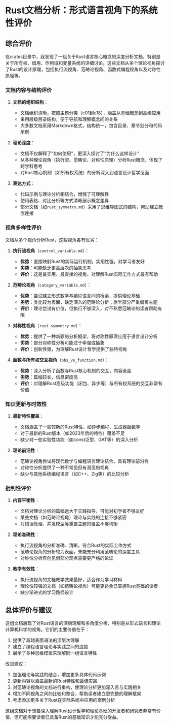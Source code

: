 # Rust文档分析：形式语言视角下的系统性评价

## 综合评价

在crates目录中，我发现了一组关于Rust语言核心概念的深度分析文档，特别是关于所有权、借用、作用域和变量系统的详细讨论。这些文档从多个理论视角探讨了Rust的设计原理，包括执行流视角、范畴论视角、函数式编程视角以及对称性原理等。

### 文档内容与结构评价

1. **文档的组织结构**：
   - 文档组织清晰，按照主题分类（c01到c18），涵盖从基础概念到高级应用
   - 采用层级目录结构，便于导航和理解概念间的关系
   - 大多数文档采用Markdown格式，结构统一，包含目录、章节划分和代码示例

2. **理论深度**：
   - 文档不仅解释了"如何使用"，更深入探讨了"为什么这样设计"
   - 从多种理论视角（执行流、范畴论、对称性原理）分析Rust概念，体现了跨学科思考
   - 对Rust核心机制（如所有权系统）的分析深入到语言设计哲学层面

3. **表达方式**：
   - 代码示例与理论分析相结合，增强了可理解性
   - 使用表格、对比分析等方式清晰展示概念差异
   - 部分文档（如`rust_symmetry.md`）采用了思维导图式的结构，帮助建立概念连接

### 视角多样性评价

文档从多个视角分析Rust，这些视角各有优劣：

1. **执行流视角**（`control_variable.md`）：
   - **优势**：直接映射Rust的实际运行机制，实用性强，对学习者友好
   - **劣势**：可能缺乏更高层次的抽象思考
   - **评价**：这是最实用、最直接的视角，对理解Rust实际工作方式最有帮助

2. **范畴论视角**（`category_variable.md`）：
   - **优势**：尝试建立形式数学与编程语言间的桥梁，提供理论基础
   - **劣势**：类比较为表面，缺乏深入的范畴论分析；后半部分严重偏离主题
   - **评价**：理论尝试有价值，但执行不够深入，对不熟悉范畴论的读者帮助有限

3. **对称性视角**（`rust_symmetry.md`）：
   - **优势**：提供了一种新颖的分析框架，将对称性原理应用于语言设计分析
   - **劣势**：部分对称性分析可能过于牵强或抽象
   - **评价**：创新性强，为理解Rust设计哲学提供了独特视角

4. **函数与所有权交互视角**（`obs_vs_function.md`）：
   - **优势**：深入分析了函数与Rust核心机制的交互，内容全面
   - **劣势**：篇幅较长，信息密度高
   - **评价**：对理解Rust高级功能（闭包、异步等）与所有权系统的交互非常有价值

### 知识更新与时效性

1. **最新特性覆盖**：
   - 文档涵盖了一些较新的Rust特性，如异步编程、生成器函数等
   - 对于最新的Rust版本（如2023年后的特性）覆盖不足
   - 缺少对一些实验性功能（如const泛型、GAT等）的深入分析

2. **理论前沿性**：
   - 范畴论视角尝试将现代数学与编程语言理论结合，具有理论前沿性
   - 对称性分析提供了一种不常见但有洞见的视角
   - 缺少与其他系统编程语言（如C++、Zig等）的比较分析

### 批判性评价

1. **内容平衡性**：
   - 文档对理论分析的篇幅远大于实践指导，可能对初学者不够友好
   - 某些文档（如范畴论视角）理论与实践的连接不够紧密
   - 对错误处理、并发模型等重要主题的覆盖不够均衡

2. **理论准确性**：
   - 执行流视角的分析准确、清晰，符合Rust的实际工作方式
   - 范畴论视角的分析较为表面，未能充分利用范畴论的深度工具
   - 对称性分析有创见但部分观点需要更严格的论证

3. **教学有效性**：
   - 执行流视角的文档教学效果最好，适合作为学习材料
   - 理论性较强的文档（如范畴论视角）可能更适合已掌握Rust基础的读者
   - 缺少渐进式的学习路径设计

## 总体评价与建议

这组文档展现了对Rust语言的深刻理解和多角度分析，特别是从形式语言和理论计算机科学的视角。它们的主要价值在于：

1. 提供了超越表面语法的深层次理解
2. 建立了编程语言理论与实践之间的连接
3. 展示了多种思维模型来理解同一组语言特性

改进建议：

1. 加强理论与实践的结合，增加更多具体代码示例
2. 更新内容以涵盖最新的Rust特性和最佳实践
3. 对范畴论视角的文档进行重构，使理论分析更加深入且与实践相关
4. 增加不同视角之间的比较和整合，帮助读者建立更完整的理解框架
5. 考虑添加更多关于Rust在实际系统中应用的案例分析

这组文档对于想要深入理解Rust设计哲学和理论基础的开发者和研究者非常有价值，但可能需要读者已具备Rust的基础知识才能充分受益。
